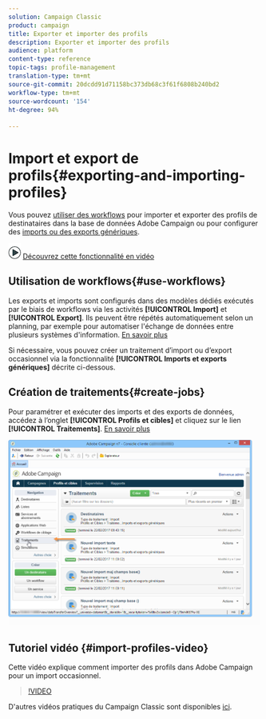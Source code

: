 ```yaml
---
solution: Campaign Classic
product: campaign
title: Exporter et importer des profils
description: Exporter et importer des profils
audience: platform
content-type: reference
topic-tags: profile-management
translation-type: tm+mt
source-git-commit: 20dcdd91d71158bc373db68c3f61f6808b240bd2
workflow-type: tm+mt
source-wordcount: '154'
ht-degree: 94%

---
```



# Import et export de profils{#exporting-and-importing-profiles}

Vous pouvez [utiliser des workflows](#use-workflows) pour importer et exporter des profils de destinataires dans la base de données Adobe Campaign ou pour configurer des [imports ou des exports génériques](#create-jobs).

![](assets/do-not-localize/how-to-video.png) [Découvrez cette fonctionnalité en vidéo](#import-profiles-video)

## Utilisation de workflows{#use-workflows}

Les exports et imports sont configurés dans des modèles dédiés exécutés par le biais de workflows via les activités **[!UICONTROL Import]** et **[!UICONTROL Export]**. Ils peuvent être répétés automatiquement selon un planning, par exemple pour automatiser l&#39;échange de données entre plusieurs systèmes d&#39;information. [En savoir plus](../../workflow/using/importing-data.md#best-practices-when-importing-data)

Si nécessaire, vous pouvez créer un traitement d’import ou d’export occasionnel via la fonctionnalité **[!UICONTROL Imports et exports génériques]** décrite ci-dessous.

## Création de traitements{#create-jobs}

Pour paramétrer et exécuter des imports et des exports de données, accédez à l’onglet **[!UICONTROL Profils et cibles]** et cliquez sur le lien **[!UICONTROL Traitements]**. [En savoir plus](../../platform/using/generic-imports-and-exports.md)

![](assets/s_ncs_user_interface_import_link.png)


## Tutoriel vidéo {#import-profiles-video}

Cette vidéo explique comment importer des profils dans Adobe Campaign pour un import occasionnel.

>[!VIDEO](https://video.tv.adobe.com/v/25608?quality=12)

D&#39;autres vidéos pratiques du Campaign Classic sont disponibles [ici](https://experienceleague.adobe.com/docs/campaign-classic-learn/tutorials/overview.html?lang=fr).